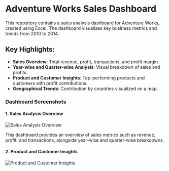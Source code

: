 # Adventure Works Sales Dashboard

This repository contains a sales analysis dashboard for Adventure Works, created using Excel. The dashboard visualizes key business metrics and trends from 2010 to 2014.

## Key Highlights:
- **Sales Overview**: Total revenue, profit, transactions, and profit margin.
- **Year-wise and Quarter-wise Analysis**: Visual breakdown of sales and profits.
- **Product and Customer Insights**: Top-performing products and customers with profit contributions.
- **Geographical Trends**: Contribution by countries visualized on a map.

### Dashboard Screenshots

#### 1. Sales Analysis Overview
![Sales Analysis Overview](./Screenshot1.png)

This dashboard provides an overview of sales metrics such as revenue, profit, and transactions, alongside year-wise and quarter-wise breakdowns.

#### 2. Product and Customer Insights
![Product and Customer Insights](./Screenshot2.png)
